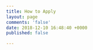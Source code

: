 ```yaml
---
title: How to Apply
layout: page
comments: 'false'
date: 2018-12-10 16:48:40 +0000
published: false

---
```

